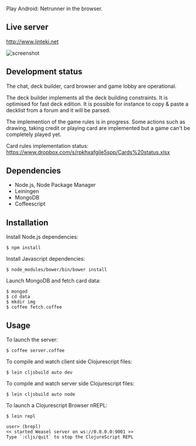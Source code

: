 Play Android: Netrunner in the browser.

## Live server

http://www.jinteki.net

![screenshot](https://dl.dropboxusercontent.com/u/5601199/screenshot.jpg)


## Development status

The chat, deck builder, card browser and game lobby are operational.

The deck builder implements all the deck building constraints. It is optimised for fast deck edition. It is possible for instance to copy & paste a decklist from a forum and it will be parsed.

The implemention of the game rules is in progress. Some actions such as drawing, taking credit or playing card are implemented but a game can't be completely played yet.

Card rules implementation status: https://www.dropbox.com/s/rpkhxafgile5spp/Cards%20status.xlsx


## Dependencies

* Node.js, Node Package Manager
* Leiningen
* MongoDB
* Coffeescript


## Installation

Install Node.js dependencies:

```
$ npm install
```

Install Javascript dependencies:

```
$ node_modules/bower/bin/bower install
```

Launch MongoDB and fetch card data:

```
$ mongod
$ cd data
$ mkdir img
$ coffee fetch.coffee
```

## Usage

To launch the server:

```
$ coffee server.coffee
```

To compile and watch client side Clojurescript files:

```
$ lein cljsbuild auto dev
```

To compile and watch server side Clojurescript files:

```
$ lein cljsbuild auto node
```

To launch a Clojurescript Browser nREPL:

```
$ lein repl

user> (brepl)
<< started Weasel server on ws://0.0.0.0:9001 >>
Type `:cljs/quit` to stop the ClojureScript REPL
```